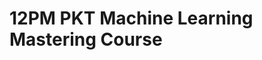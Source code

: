 # 12PM PKT Machine Learning Mastering Course

<!-- - ## Week 1

   1. [Day 1](https://www.facebook.com/iCodeguru/videos/630868269440066)
   2. [Day 2]()
   3. [Day 3]()
   4. [Day 4]()
   5. [Day 5]() -->

<!-- - ## Week 

   1. [Day 1]()
   2. [Day 2]()
   3. [Day 3]()
   4. [Day 4]()
   5. [Day 5]() -->